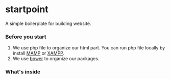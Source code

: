 # startpoint

<p>A simple boilerplate for building website.</p>

<h3>Before you start</h3>
<ol>
  <li>We use php file to organize our html part. You can run php file locally by install <a href="http://www.mamp.info/en/" target="_blank">MAMP</a> or <a href="https://www.apachefriends.org/index.html" target="_blank">XAMPP</a>.</li>
  <li>We use <a href="http://bower.io/" target="_blank">bower</a> to organize our packages.</li>
</ol>

<h3>What's inside</h3>
